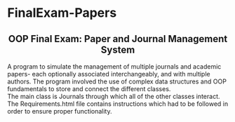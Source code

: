 # FinalExam-Papers
<h2 align='center'> OOP Final Exam: Paper and Journal Management System</h2>
<p>A program to simulate the management of multiple journals and academic papers- each optionally associated interchangeably, and with multiple authors. 
The program involved the use of complex data structures and OOP fundamentals to store and connect the different classes. <br>
The main class is Journals through which all of the other classes interact. <br> The Requirements.html file contains instructions which had to be followed in order to ensure proper functionality. 
</p>
